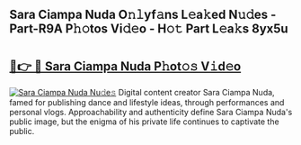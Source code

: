 ## Sara Ciampa Nuda O𝚗𝚕yf𝚊ns L𝚎a𝚔ed N𝚞𝚍es - Part-R9A P𝚑𝚘tos Vi𝚍𝚎o - H𝚘𝚝 Part L𝚎a𝚔s 8yx5u

# <h2><a href="http://kf8plo.oniu.top/?m=Sara+Ciampa+Nuda">🔗👉 🔴 Sara Ciampa Nuda P𝚑ot𝚘𝚜 V𝚒d𝚎o</a></h2>

[![Sara Ciampa Nuda Nu𝚍e𝚜](https://i.imgur.com/0qMVB7G.gif)](http://kf8plo.oniu.top/?m=Sara+Ciampa+Nuda)
Digital content creator Sara Ciampa Nuda, famed for publishing dance and lifestyle ideas, through performances and personal vlogs. Approachability and authenticity define Sara Ciampa Nuda's public image, but the enigma of his private life continues to captivate the public.  
